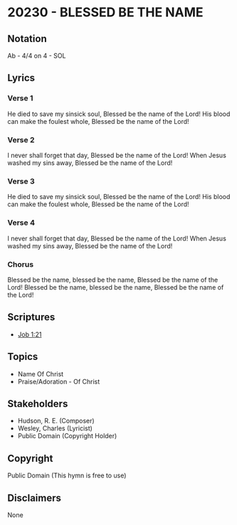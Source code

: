 # 20230 - BLESSED BE THE NAME

## Notation

Ab - 4/4 on 4 - SOL

## Lyrics

### Verse 1

He died to save my sinsick soul, Blessed be the name of the Lord! His blood can make the foulest whole, Blessed be the name of the Lord!

### Verse 2

I never shall forget that day, Blessed be the name of the Lord! When Jesus washed my sins away, Blessed be the name of the Lord!

### Verse 3

He died to save my sinsick soul, Blessed be the name of the Lord! His blood can make the foulest whole, Blessed be the name of the Lord!

### Verse 4

I never shall forget that day, Blessed be the name of the Lord! When Jesus washed my sins away, Blessed be the name of the Lord!

### Chorus

Blessed be the name, blessed be the name,  Blessed be the name of the Lord! Blessed be the name, blessed be the name,  Blessed be the name of the Lord!


## Scriptures

- [Job 1:21](https://www.biblegateway.com/passage/?search=Job%201%3A21)

## Topics

- Name Of Christ
- Praise/Adoration - Of Christ

## Stakeholders

- Hudson, R. E. (Composer)
- Wesley, Charles (Lyricist)
- Public Domain (Copyright Holder)

## Copyright

Public Domain
(This hymn is free to use)

## Disclaimers

None

